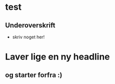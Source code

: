 # test

## Underoverskrift

+ skriv noget her!

# Laver lige en ny headline

## og starter forfra :) 
